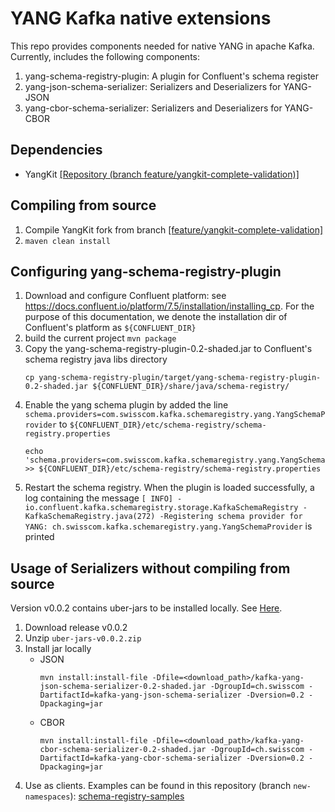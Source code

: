 # YANG Kafka native extensions

This repo provides components needed for native YANG in apache Kafka. Currently, includes the following components:

1. yang-schema-registry-plugin: A plugin for Confluent's schema register
2. yang-json-schema-serializer: Serializers and Deserializers for YANG-JSON
3. yang-cbor-schema-serializer: Serializers and Deserializers for YANG-CBOR 

## Dependencies
- YangKit [[Repository (branch feature/yangkit-complete-validation)]](https://github.com/network-analytics/yangkit/tree/feature/yangkit-complete-validation)

## Compiling from source
1. Compile YangKit fork from branch [[feature/yangkit-complete-validation]](https://github.com/network-analytics/yangkit/tree/feature/yangkit-complete-validation)
2. `maven clean install`

## Configuring yang-schema-registry-plugin

1. Download and configure Confluent platform: see https://docs.confluent.io/platform/7.5/installation/installing_cp. For
   the purpose of this documentation, we denote the installation dir of Confluent's platform as `${CONFLUENT_DIR}`
2. build the current project `mvn package`
3. Copy the yang-schema-registry-plugin-0.2-shaded.jar to Confluent's schema registry java libs directory
    ```shell
    cp yang-schema-registry-plugin/target/yang-schema-registry-plugin-0.2-shaded.jar ${CONFLUENT_DIR}/share/java/schema-registry/
    ``` 
4. Enable the yang schema plugin by added the line
   `schema.providers=com.swisscom.kafka.schemaregistry.yang.YangSchemaProvider` to
   `${CONFLUENT_DIR}/etc/schema-registry/schema-registry.properties`
   ```shell
   echo 'schema.providers=com.swisscom.kafka.schemaregistry.yang.YangSchemaProvider' >> ${CONFLUENT_DIR}/etc/schema-registry/schema-registry.properties
   ```
5. Restart the schema registry. When the plugin is loaded successfully, a log containing the message
   `[ INFO] - io.confluent.kafka.schemaregistry.storage.KafkaSchemaRegistry -KafkaSchemaRegistry.java(272) -Registering schema provider for YANG: ch.swisscom.kafka.schemaregistry.yang.YangSchemaProvider`
   is printed

## Usage of Serializers without compiling from source
Version v0.0.2 contains uber-jars to be installed locally. See [Here](https://github.com/network-analytics/yang-kafka-integration/releases/tag/v0.0.2).

1. Download release v0.0.2
2. Unzip `uber-jars-v0.0.2.zip`
3. Install jar locally
   - JSON
     ```shell
     mvn install:install-file -Dfile=<download_path>/kafka-yang-json-schema-serializer-0.2-shaded.jar -DgroupId=ch.swisscom -DartifactId=kafka-yang-json-schema-serializer -Dversion=0.2 -Dpackaging=jar
     ```
   - CBOR
     ```shell
     mvn install:install-file -Dfile=<download_path>/kafka-yang-cbor-schema-serializer-0.2-shaded.jar -DgroupId=ch.swisscom -DartifactId=kafka-yang-cbor-schema-serializer -Dversion=0.2 -Dpackaging=jar
     ```
4. Use as clients. Examples can be found in this repository (branch `new-namespaces`): [schema-registry-samples](https://github.com/network-analytics/schema-registry-samples/tree/new-namespaces)
